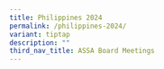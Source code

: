 ```yaml
---
title: Philippines 2024
permalink: /philippines-2024/
variant: tiptap
description: ""
third_nav_title: ASSA Board Meetings
---
```

